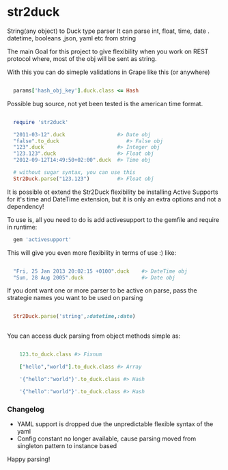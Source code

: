 str2duck
========

String(any object) to Duck type parser
It can parse int, float, time, date . datetime, booleans ,json, yaml etc from string

The main Goal for this project to give flexibility when you work on REST protocol where,
most of the obj will be sent as string.

With this you can do simeple validations in Grape like this (or anywhere)
```ruby

  params['hash_obj_key'].duck.class <= Hash
```

Possible bug source, not yet been tested is the american time format.

```ruby

  require 'str2duck'

  "2011-03-12".duck                 #> Date obj
  "false".to_duck                      #> False obj
  "123".duck                        #> Integer obj
  "123.123".duck                    #> Float obj
  "2012-09-12T14:49:50+02:00".duck  #> Time obj

  # without sugar syntax, you can use this
  Str2Duck.parse("123.123")         #> Float obj
```

It is possible ot extend the Str2Duck flexibility be installing Active Supports for it's time and DateTime extension,
but it is only an extra options and not a dependency!

To use is, all you need to do is add activesupport to the gemfile and require in runtime:

```ruby
  gem 'activesupport'
```

This will give you even more flexibility in terms of use :)
like:

```ruby

  "Fri, 25 Jan 2013 20:02:15 +0100".duck    #> DateTime obj
  "Sun, 28 Aug 2005".duck                   #> Date obj

```

If you dont want one or more parser to be active on parse, pass the strategie names you want to be used on parsing

```ruby

  Str2Duck.parse('string',:datetime,:date)
  
```

You can access duck parsing from object methods simple as:
```ruby

    123.to_duck.class #> Fixnum

    ["hello","world"].to_duck.class #> Array

    '{"hello":"world"}'.to_duck.class #> Hash

    '{"hello":"world"}'.to_duck.class #> Hash

```

### Changelog 

* YAML support is dropped due the unpredictable flexible syntax of the yaml
* Config constant no longer available, cause parsing moved from singleton pattern to instance based 

Happy parsing!
